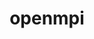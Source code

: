 ---
title: "openmpi"
layout: cache
categories: [package, develop-2023-11-19]
meta: {"versions": ["4.1.6"], "compilers": ["apple-clang@=15.0.0", "cce@=15.0.1", "gcc@=10.3.0", "gcc@=11.1.0", "gcc@=11.3.0", "gcc@=11.4.0", "gcc@=12.3.0", "gcc@=7.3.1", "gcc@=9.4.0", "oneapi@=2023.2.0"], "oss": ["amzn2", "rhel8", "sle_hpc15", "ubuntu20.04", "ubuntu22.04", "ventura"], "platforms": ["darwin", "linux"], "targets": ["aarch64", "neoverse_n1", "neoverse_v1", "ppc64le", "x86_64_v3", "x86_64_v4", "zen4"], "stacks": ["aws-isc", "aws-isc-aarch64", "data-vis-sdk", "e4s", "e4s-cray-rhel", "e4s-cray-sles", "e4s-neoverse_v1", "e4s-oneapi", "e4s-power", "ml-darwin-aarch64-mps", "ml-linux-x86_64-cpu", "ml-linux-x86_64-cuda", "ml-linux-x86_64-rocm", "radiuss-aws", "radiuss-aws-aarch64", "root", "tutorial"], "num_specs": 25, "num_specs_by_stack": {"radiuss-aws-aarch64": 2, "root": 25, "ml-darwin-aarch64-mps": 1, "aws-isc-aarch64": 6, "radiuss-aws": 1, "aws-isc": 3, "e4s-cray-rhel": 1, "e4s-cray-sles": 1, "e4s-neoverse_v1": 1, "e4s-power": 1, "data-vis-sdk": 1, "e4s": 1, "e4s-oneapi": 1, "ml-linux-x86_64-cpu": 1, "ml-linux-x86_64-cuda": 1, "ml-linux-x86_64-rocm": 1, "tutorial": 2}}
spec_details: [{"hash": "o5dsjkxajqmh5n55u7fif2vphbtsyzb2", "compiler": "gcc@=7.3.1", "versions": ["4.1.6"], "os": "amzn2", "platform": "linux", "target": "aarch64", "variants": ["~atomics", "build_system=autotools", "~cuda", "~cxx", "~cxx_exceptions", "fabrics=none", "~gpfs", "~internal-hwloc", "~internal-pmix", "~java", "~legacylaunchers", "~lustre", "~memchecker", "~openshmem", "~orterunprefix", "+romio", "+rsh", "schedulers=none", "~singularity", "+static", "+vt", "+wrapper-rpath"], "stacks": ["radiuss-aws-aarch64", "root"], "size": "-", "tarball": "https://binaries.spack.io/releases/develop-2023-11-19/build_cache/linux-amzn2-aarch64/gcc-7.3.1/openmpi-4.1.6/linux-amzn2-aarch64-gcc-7.3.1-openmpi-4.1.6-o5dsjkxajqmh5n55u7fif2vphbtsyzb2.spack"}, {"hash": "kdqn5mu3llpjr625mlxojbm3hqmklveo", "compiler": "apple-clang@=15.0.0", "versions": ["4.1.6"], "os": "ventura", "platform": "darwin", "target": "aarch64", "variants": ["~atomics", "build_system=autotools", "~cuda", "~cxx", "~cxx_exceptions", "fabrics=none", "~gpfs", "~internal-hwloc", "~internal-pmix", "~java", "~legacylaunchers", "~lustre", "~memchecker", "~openshmem", "~orterunprefix", "+romio", "+rsh", "schedulers=none", "~singularity", "+static", "+vt", "+wrapper-rpath"], "stacks": ["ml-darwin-aarch64-mps", "root"], "size": "-", "tarball": "https://binaries.spack.io/releases/develop-2023-11-19/build_cache/darwin-ventura-aarch64/apple-clang-15.0.0/openmpi-4.1.6/darwin-ventura-aarch64-apple-clang-15.0.0-openmpi-4.1.6-kdqn5mu3llpjr625mlxojbm3hqmklveo.spack"}, {"hash": "hull2p5nrtncln2w7u4dapwgusfw2rxd", "compiler": "gcc@=7.3.1", "versions": ["4.1.6"], "os": "amzn2", "platform": "linux", "target": "aarch64", "variants": ["~atomics", "build_system=autotools", "~cuda", "~cxx", "~cxx_exceptions", "fabrics=ofi", "~gpfs", "~internal-hwloc", "~internal-pmix", "~java", "+legacylaunchers", "~lustre", "~memchecker", "~openshmem", "~orterunprefix", "+romio", "+rsh", "schedulers=none", "~singularity", "+static", "+vt", "+wrapper-rpath"], "stacks": ["root", "aws-isc-aarch64"], "size": "-", "tarball": "https://binaries.spack.io/releases/develop-2023-11-19/build_cache/linux-amzn2-aarch64/gcc-7.3.1/openmpi-4.1.6/linux-amzn2-aarch64-gcc-7.3.1-openmpi-4.1.6-hull2p5nrtncln2w7u4dapwgusfw2rxd.spack"}, {"hash": "asmurvzlfpazce35ugfmomhgpsh5kr4a", "compiler": "gcc@=7.3.1", "versions": ["4.1.6"], "os": "amzn2", "platform": "linux", "target": "aarch64", "variants": ["~atomics", "build_system=autotools", "~cuda", "~cxx", "~cxx_exceptions", "fabrics=ofi", "~gpfs", "~internal-hwloc", "~internal-pmix", "~java", "+legacylaunchers", "~lustre", "~memchecker", "~openshmem", "~orterunprefix", "+romio", "+rsh", "schedulers=none", "~singularity", "+static", "+vt", "+wrapper-rpath"], "stacks": ["root", "aws-isc-aarch64"], "size": "-", "tarball": "https://binaries.spack.io/releases/develop-2023-11-19/build_cache/linux-amzn2-aarch64/gcc-7.3.1/openmpi-4.1.6/linux-amzn2-aarch64-gcc-7.3.1-openmpi-4.1.6-asmurvzlfpazce35ugfmomhgpsh5kr4a.spack"}, {"hash": "n5yhkn5i6b2qjpk2dj5s6ooj5tmzzlqm", "compiler": "gcc@=7.3.1", "versions": ["4.1.6"], "os": "amzn2", "platform": "linux", "target": "aarch64", "variants": ["~atomics", "build_system=autotools", "~cuda", "~cxx", "~cxx_exceptions", "fabrics=auto", "~gpfs", "~internal-hwloc", "~internal-pmix", "~java", "+legacylaunchers", "~lustre", "~memchecker", "~openshmem", "~orterunprefix", "+romio", "+rsh", "schedulers=none", "~singularity", "+static", "+vt", "+wrapper-rpath"], "stacks": ["root", "aws-isc-aarch64"], "size": "-", "tarball": "https://binaries.spack.io/releases/develop-2023-11-19/build_cache/linux-amzn2-aarch64/gcc-7.3.1/openmpi-4.1.6/linux-amzn2-aarch64-gcc-7.3.1-openmpi-4.1.6-n5yhkn5i6b2qjpk2dj5s6ooj5tmzzlqm.spack"}, {"hash": "cknm52rlhhf74tyvjxe6wgqkccx2pxbn", "compiler": "gcc@=7.3.1", "versions": ["4.1.6"], "os": "amzn2", "platform": "linux", "target": "neoverse_n1", "variants": ["~atomics", "build_system=autotools", "~cuda", "~cxx", "~cxx_exceptions", "fabrics=ofi", "~gpfs", "~internal-hwloc", "~internal-pmix", "~java", "+legacylaunchers", "~lustre", "~memchecker", "~openshmem", "~orterunprefix", "+romio", "+rsh", "schedulers=none", "~singularity", "+static", "+vt", "+wrapper-rpath"], "stacks": ["root", "aws-isc-aarch64"], "size": "-", "tarball": "https://binaries.spack.io/releases/develop-2023-11-19/build_cache/linux-amzn2-neoverse_n1/gcc-7.3.1/openmpi-4.1.6/linux-amzn2-neoverse_n1-gcc-7.3.1-openmpi-4.1.6-cknm52rlhhf74tyvjxe6wgqkccx2pxbn.spack"}, {"hash": "o4orgcholfmokoqj6xzvn47w5wkjbwss", "compiler": "gcc@=7.3.1", "versions": ["4.1.6"], "os": "amzn2", "platform": "linux", "target": "neoverse_n1", "variants": ["~atomics", "build_system=autotools", "~cuda", "~cxx", "~cxx_exceptions", "fabrics=ofi", "~gpfs", "~internal-hwloc", "~internal-pmix", "~java", "+legacylaunchers", "~lustre", "~memchecker", "~openshmem", "~orterunprefix", "+romio", "+rsh", "schedulers=none", "~singularity", "+static", "+vt", "+wrapper-rpath"], "stacks": ["root", "aws-isc-aarch64"], "size": "-", "tarball": "https://binaries.spack.io/releases/develop-2023-11-19/build_cache/linux-amzn2-neoverse_n1/gcc-7.3.1/openmpi-4.1.6/linux-amzn2-neoverse_n1-gcc-7.3.1-openmpi-4.1.6-o4orgcholfmokoqj6xzvn47w5wkjbwss.spack"}, {"hash": "4a5hmdichsbs3ixso2bpgljefipkuz6g", "compiler": "gcc@=7.3.1", "versions": ["4.1.6"], "os": "amzn2", "platform": "linux", "target": "neoverse_n1", "variants": ["~atomics", "build_system=autotools", "~cuda", "~cxx", "~cxx_exceptions", "fabrics=none", "~gpfs", "~internal-hwloc", "~internal-pmix", "~java", "~legacylaunchers", "~lustre", "~memchecker", "~openshmem", "~orterunprefix", "+romio", "+rsh", "schedulers=none", "~singularity", "+static", "+vt", "+wrapper-rpath"], "stacks": ["radiuss-aws-aarch64", "root"], "size": "-", "tarball": "https://binaries.spack.io/releases/develop-2023-11-19/build_cache/linux-amzn2-neoverse_n1/gcc-7.3.1/openmpi-4.1.6/linux-amzn2-neoverse_n1-gcc-7.3.1-openmpi-4.1.6-4a5hmdichsbs3ixso2bpgljefipkuz6g.spack"}, {"hash": "u3ptj2b64sqrdhabobmxpqjhs6454orj", "compiler": "gcc@=7.3.1", "versions": ["4.1.6"], "os": "amzn2", "platform": "linux", "target": "neoverse_n1", "variants": ["~atomics", "build_system=autotools", "~cuda", "~cxx", "~cxx_exceptions", "fabrics=auto", "~gpfs", "~internal-hwloc", "~internal-pmix", "~java", "+legacylaunchers", "~lustre", "~memchecker", "~openshmem", "~orterunprefix", "+romio", "+rsh", "schedulers=none", "~singularity", "+static", "+vt", "+wrapper-rpath"], "stacks": ["root", "aws-isc-aarch64"], "size": "-", "tarball": "https://binaries.spack.io/releases/develop-2023-11-19/build_cache/linux-amzn2-neoverse_n1/gcc-7.3.1/openmpi-4.1.6/linux-amzn2-neoverse_n1-gcc-7.3.1-openmpi-4.1.6-u3ptj2b64sqrdhabobmxpqjhs6454orj.spack"}, {"hash": "2jhkhlh5sdqct6zxqa4pnh34z5wervlj", "compiler": "gcc@=7.3.1", "versions": ["4.1.6"], "os": "amzn2", "platform": "linux", "target": "x86_64_v3", "variants": ["~atomics", "build_system=autotools", "~cuda", "~cxx", "~cxx_exceptions", "fabrics=none", "~gpfs", "~internal-hwloc", "~internal-pmix", "~java", "~legacylaunchers", "~lustre", "~memchecker", "~openshmem", "~orterunprefix", "+romio", "+rsh", "schedulers=none", "~singularity", "+static", "+vt", "+wrapper-rpath"], "stacks": ["radiuss-aws", "root"], "size": "-", "tarball": "https://binaries.spack.io/releases/develop-2023-11-19/build_cache/linux-amzn2-x86_64_v3/gcc-7.3.1/openmpi-4.1.6/linux-amzn2-x86_64_v3-gcc-7.3.1-openmpi-4.1.6-2jhkhlh5sdqct6zxqa4pnh34z5wervlj.spack"}, {"hash": "ldr4wtba6sngcgo46b64qvscq7bhikas", "compiler": "gcc@=7.3.1", "versions": ["4.1.6"], "os": "amzn2", "platform": "linux", "target": "x86_64_v3", "variants": ["~atomics", "build_system=autotools", "~cuda", "~cxx", "~cxx_exceptions", "fabrics=ofi", "~gpfs", "~internal-hwloc", "~internal-pmix", "~java", "+legacylaunchers", "~lustre", "~memchecker", "~openshmem", "~orterunprefix", "+romio", "+rsh", "schedulers=none", "~singularity", "+static", "+vt", "+wrapper-rpath"], "stacks": ["root", "aws-isc"], "size": "-", "tarball": "https://binaries.spack.io/releases/develop-2023-11-19/build_cache/linux-amzn2-x86_64_v3/gcc-7.3.1/openmpi-4.1.6/linux-amzn2-x86_64_v3-gcc-7.3.1-openmpi-4.1.6-ldr4wtba6sngcgo46b64qvscq7bhikas.spack"}, {"hash": "pf62ngw3g7rqtvh2wgonscnwj525m7gw", "compiler": "gcc@=7.3.1", "versions": ["4.1.6"], "os": "amzn2", "platform": "linux", "target": "x86_64_v3", "variants": ["~atomics", "build_system=autotools", "~cuda", "~cxx", "~cxx_exceptions", "fabrics=ofi", "~gpfs", "~internal-hwloc", "~internal-pmix", "~java", "+legacylaunchers", "~lustre", "~memchecker", "~openshmem", "~orterunprefix", "+romio", "+rsh", "schedulers=none", "~singularity", "+static", "+vt", "+wrapper-rpath"], "stacks": ["root", "aws-isc"], "size": "-", "tarball": "https://binaries.spack.io/releases/develop-2023-11-19/build_cache/linux-amzn2-x86_64_v3/gcc-7.3.1/openmpi-4.1.6/linux-amzn2-x86_64_v3-gcc-7.3.1-openmpi-4.1.6-pf62ngw3g7rqtvh2wgonscnwj525m7gw.spack"}, {"hash": "a3vagml5hqimju75lloj2thj5vchgu6p", "compiler": "gcc@=7.3.1", "versions": ["4.1.6"], "os": "amzn2", "platform": "linux", "target": "x86_64_v3", "variants": ["~atomics", "build_system=autotools", "~cuda", "~cxx", "~cxx_exceptions", "fabrics=auto", "~gpfs", "~internal-hwloc", "~internal-pmix", "~java", "+legacylaunchers", "~lustre", "~memchecker", "~openshmem", "~orterunprefix", "+romio", "+rsh", "schedulers=none", "~singularity", "+static", "+vt", "+wrapper-rpath"], "stacks": ["root", "aws-isc"], "size": "-", "tarball": "https://binaries.spack.io/releases/develop-2023-11-19/build_cache/linux-amzn2-x86_64_v3/gcc-7.3.1/openmpi-4.1.6/linux-amzn2-x86_64_v3-gcc-7.3.1-openmpi-4.1.6-a3vagml5hqimju75lloj2thj5vchgu6p.spack"}, {"hash": "rx5z4cqfbufonipeple5qt77b4ot63s4", "compiler": "cce@=15.0.1", "versions": ["4.1.6"], "os": "rhel8", "platform": "linux", "target": "zen4", "variants": ["~atomics", "build_system=autotools", "~cuda", "~cxx", "~cxx_exceptions", "fabrics=none", "~gpfs", "~internal-hwloc", "~internal-pmix", "~java", "~legacylaunchers", "~lustre", "~memchecker", "~openshmem", "~orterunprefix", "+romio", "+rsh", "schedulers=none", "~singularity", "+static", "+vt", "+wrapper-rpath"], "stacks": ["root", "e4s-cray-rhel"], "size": "-", "tarball": "https://binaries.spack.io/releases/develop-2023-11-19/build_cache/linux-rhel8-zen4/cce-15.0.1/openmpi-4.1.6/linux-rhel8-zen4-cce-15.0.1-openmpi-4.1.6-rx5z4cqfbufonipeple5qt77b4ot63s4.spack"}, {"hash": "xzjs2k5yf5nfzvqqbrwseiypo7fykucg", "compiler": "gcc@=10.3.0", "versions": ["4.1.6"], "os": "sle_hpc15", "platform": "linux", "target": "x86_64_v4", "variants": ["~atomics", "build_system=autotools", "~cuda", "~cxx", "~cxx_exceptions", "fabrics=none", "~gpfs", "~internal-hwloc", "~internal-pmix", "~java", "~legacylaunchers", "~lustre", "~memchecker", "~openshmem", "~orterunprefix", "+romio", "+rsh", "schedulers=none", "~singularity", "+static", "+vt", "+wrapper-rpath"], "stacks": ["root", "e4s-cray-sles"], "size": "-", "tarball": "https://binaries.spack.io/releases/develop-2023-11-19/build_cache/linux-sle_hpc15-x86_64_v4/gcc-10.3.0/openmpi-4.1.6/linux-sle_hpc15-x86_64_v4-gcc-10.3.0-openmpi-4.1.6-xzjs2k5yf5nfzvqqbrwseiypo7fykucg.spack"}, {"hash": "e3wczom5grgfuknjcdjnmtt2a4owuggg", "compiler": "gcc@=11.4.0", "versions": ["4.1.6"], "os": "ubuntu20.04", "platform": "linux", "target": "neoverse_v1", "variants": ["~atomics", "build_system=autotools", "~cuda", "~cxx", "~cxx_exceptions", "fabrics=none", "~gpfs", "~internal-hwloc", "~internal-pmix", "~java", "~legacylaunchers", "~lustre", "~memchecker", "~openshmem", "~orterunprefix", "+romio", "+rsh", "schedulers=none", "~singularity", "+static", "+vt", "+wrapper-rpath"], "stacks": ["e4s-neoverse_v1", "root"], "size": "-", "tarball": "https://binaries.spack.io/releases/develop-2023-11-19/build_cache/linux-ubuntu20.04-neoverse_v1/gcc-11.4.0/openmpi-4.1.6/linux-ubuntu20.04-neoverse_v1-gcc-11.4.0-openmpi-4.1.6-e3wczom5grgfuknjcdjnmtt2a4owuggg.spack"}, {"hash": "ebfn4jhgcgcnmdcxqnyygwmok7slyqh2", "compiler": "gcc@=9.4.0", "versions": ["4.1.6"], "os": "ubuntu20.04", "platform": "linux", "target": "ppc64le", "variants": ["~atomics", "build_system=autotools", "~cuda", "~cxx", "~cxx_exceptions", "fabrics=none", "~gpfs", "~internal-hwloc", "~internal-pmix", "~java", "~legacylaunchers", "~lustre", "~memchecker", "~openshmem", "~orterunprefix", "+romio", "+rsh", "schedulers=none", "~singularity", "+static", "+vt", "+wrapper-rpath"], "stacks": ["root", "e4s-power"], "size": "-", "tarball": "https://binaries.spack.io/releases/develop-2023-11-19/build_cache/linux-ubuntu20.04-ppc64le/gcc-9.4.0/openmpi-4.1.6/linux-ubuntu20.04-ppc64le-gcc-9.4.0-openmpi-4.1.6-ebfn4jhgcgcnmdcxqnyygwmok7slyqh2.spack"}, {"hash": "vugte4jdi36wmokjtihh7dtsa4lyc2gy", "compiler": "gcc@=11.1.0", "versions": ["4.1.6"], "os": "ubuntu20.04", "platform": "linux", "target": "x86_64_v3", "variants": ["~atomics", "build_system=autotools", "~cuda", "~cxx", "~cxx_exceptions", "fabrics=none", "~gpfs", "~internal-hwloc", "~internal-pmix", "~java", "~legacylaunchers", "~lustre", "~memchecker", "~openshmem", "~orterunprefix", "+romio", "+rsh", "schedulers=none", "~singularity", "+static", "+vt", "+wrapper-rpath"], "stacks": ["root", "data-vis-sdk"], "size": "-", "tarball": "https://binaries.spack.io/releases/develop-2023-11-19/build_cache/linux-ubuntu20.04-x86_64_v3/gcc-11.1.0/openmpi-4.1.6/linux-ubuntu20.04-x86_64_v3-gcc-11.1.0-openmpi-4.1.6-vugte4jdi36wmokjtihh7dtsa4lyc2gy.spack"}, {"hash": "jykamho5xx4qfnicibxpit66i25h2lye", "compiler": "gcc@=11.4.0", "versions": ["4.1.6"], "os": "ubuntu20.04", "platform": "linux", "target": "x86_64_v3", "variants": ["~atomics", "build_system=autotools", "~cuda", "~cxx", "~cxx_exceptions", "fabrics=none", "~gpfs", "~internal-hwloc", "~internal-pmix", "~java", "~legacylaunchers", "~lustre", "~memchecker", "~openshmem", "~orterunprefix", "+romio", "+rsh", "schedulers=none", "~singularity", "+static", "+vt", "+wrapper-rpath"], "stacks": ["e4s", "root"], "size": "-", "tarball": "https://binaries.spack.io/releases/develop-2023-11-19/build_cache/linux-ubuntu20.04-x86_64_v3/gcc-11.4.0/openmpi-4.1.6/linux-ubuntu20.04-x86_64_v3-gcc-11.4.0-openmpi-4.1.6-jykamho5xx4qfnicibxpit66i25h2lye.spack"}, {"hash": "cujlie5exrq4sncda4joesthaah2aec6", "compiler": "oneapi@=2023.2.0", "versions": ["4.1.6"], "os": "ubuntu20.04", "platform": "linux", "target": "x86_64_v3", "variants": ["~atomics", "build_system=autotools", "~cuda", "~cxx", "~cxx_exceptions", "fabrics=none", "~gpfs", "~internal-hwloc", "~internal-pmix", "~java", "~legacylaunchers", "~lustre", "~memchecker", "~openshmem", "~orterunprefix", "+romio", "+rsh", "schedulers=none", "~singularity", "+static", "+vt", "+wrapper-rpath"], "stacks": ["root", "e4s-oneapi"], "size": "-", "tarball": "https://binaries.spack.io/releases/develop-2023-11-19/build_cache/linux-ubuntu20.04-x86_64_v3/oneapi-2023.2.0/openmpi-4.1.6/linux-ubuntu20.04-x86_64_v3-oneapi-2023.2.0-openmpi-4.1.6-cujlie5exrq4sncda4joesthaah2aec6.spack"}, {"hash": "czq4kpzh355jbxlryef6dh7wkwcig7gl", "compiler": "gcc@=11.3.0", "versions": ["4.1.6"], "os": "ubuntu22.04", "platform": "linux", "target": "x86_64_v3", "variants": ["~atomics", "build_system=autotools", "~cuda", "~cxx", "~cxx_exceptions", "fabrics=none", "~gpfs", "~internal-hwloc", "~internal-pmix", "~java", "~legacylaunchers", "~lustre", "~memchecker", "~openshmem", "~orterunprefix", "+romio", "+rsh", "schedulers=none", "~singularity", "+static", "+vt", "+wrapper-rpath"], "stacks": ["root", "ml-linux-x86_64-cpu"], "size": "-", "tarball": "https://binaries.spack.io/releases/develop-2023-11-19/build_cache/linux-ubuntu22.04-x86_64_v3/gcc-11.3.0/openmpi-4.1.6/linux-ubuntu22.04-x86_64_v3-gcc-11.3.0-openmpi-4.1.6-czq4kpzh355jbxlryef6dh7wkwcig7gl.spack"}, {"hash": "2dywytdkjx3hxabioaztrz66ki3usomx", "compiler": "gcc@=11.3.0", "versions": ["4.1.6"], "os": "ubuntu22.04", "platform": "linux", "target": "x86_64_v3", "variants": ["~atomics", "build_system=autotools", "+cuda", "cuda_arch=80", "~cxx", "~cxx_exceptions", "fabrics=none", "~gpfs", "~internal-hwloc", "~internal-pmix", "~java", "~legacylaunchers", "~lustre", "~memchecker", "~openshmem", "~orterunprefix", "+romio", "+rsh", "schedulers=none", "~singularity", "+static", "+vt", "+wrapper-rpath"], "stacks": ["ml-linux-x86_64-cuda", "root"], "size": "-", "tarball": "https://binaries.spack.io/releases/develop-2023-11-19/build_cache/linux-ubuntu22.04-x86_64_v3/gcc-11.3.0/openmpi-4.1.6/linux-ubuntu22.04-x86_64_v3-gcc-11.3.0-openmpi-4.1.6-2dywytdkjx3hxabioaztrz66ki3usomx.spack"}, {"hash": "2utp4tq7g66c4hruhjzkm6ge5viexfpd", "compiler": "gcc@=11.3.0", "versions": ["4.1.6"], "os": "ubuntu22.04", "platform": "linux", "target": "x86_64_v3", "variants": ["~atomics", "build_system=autotools", "~cuda", "~cxx", "~cxx_exceptions", "fabrics=none", "~gpfs", "~internal-hwloc", "~internal-pmix", "~java", "~legacylaunchers", "~lustre", "~memchecker", "~openshmem", "~orterunprefix", "+romio", "+rsh", "schedulers=none", "~singularity", "+static", "+vt", "+wrapper-rpath"], "stacks": ["root", "ml-linux-x86_64-rocm"], "size": "-", "tarball": "https://binaries.spack.io/releases/develop-2023-11-19/build_cache/linux-ubuntu22.04-x86_64_v3/gcc-11.3.0/openmpi-4.1.6/linux-ubuntu22.04-x86_64_v3-gcc-11.3.0-openmpi-4.1.6-2utp4tq7g66c4hruhjzkm6ge5viexfpd.spack"}, {"hash": "l3rq4icppe4htf7bhsq6ht3hqtyegcaz", "compiler": "gcc@=11.4.0", "versions": ["4.1.6"], "os": "ubuntu22.04", "platform": "linux", "target": "x86_64_v3", "variants": ["~atomics", "build_system=autotools", "~cuda", "~cxx", "~cxx_exceptions", "fabrics=none", "~gpfs", "~internal-hwloc", "~internal-pmix", "~java", "~legacylaunchers", "~lustre", "~memchecker", "~openshmem", "~orterunprefix", "+romio", "+rsh", "schedulers=none", "~singularity", "+static", "+vt", "+wrapper-rpath"], "stacks": ["root", "tutorial"], "size": "-", "tarball": "https://binaries.spack.io/releases/develop-2023-11-19/build_cache/linux-ubuntu22.04-x86_64_v3/gcc-11.4.0/openmpi-4.1.6/linux-ubuntu22.04-x86_64_v3-gcc-11.4.0-openmpi-4.1.6-l3rq4icppe4htf7bhsq6ht3hqtyegcaz.spack"}, {"hash": "kn5mzvikwdfijcdwxrb6vqonud3fzlpv", "compiler": "gcc@=12.3.0", "versions": ["4.1.6"], "os": "ubuntu22.04", "platform": "linux", "target": "x86_64_v3", "variants": ["~atomics", "build_system=autotools", "~cuda", "~cxx", "~cxx_exceptions", "fabrics=none", "~gpfs", "~internal-hwloc", "~internal-pmix", "~java", "~legacylaunchers", "~lustre", "~memchecker", "~openshmem", "~orterunprefix", "+romio", "+rsh", "schedulers=none", "~singularity", "+static", "+vt", "+wrapper-rpath"], "stacks": ["root", "tutorial"], "size": "-", "tarball": "https://binaries.spack.io/releases/develop-2023-11-19/build_cache/linux-ubuntu22.04-x86_64_v3/gcc-12.3.0/openmpi-4.1.6/linux-ubuntu22.04-x86_64_v3-gcc-12.3.0-openmpi-4.1.6-kn5mzvikwdfijcdwxrb6vqonud3fzlpv.spack"}]
---